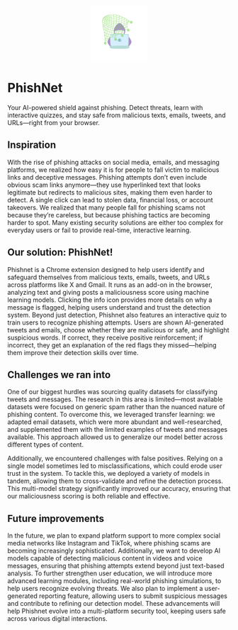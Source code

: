 <p align="center">
    <img src="logo.png" width="25%" alt="Cognitio App">
</p>

# PhishNet
Your AI-powered shield against phishing. Detect threats, learn with interactive quizzes, and stay safe from malicious texts, emails, tweets, and URLs—right from your browser.

## Inspiration
With the rise of phishing attacks on social media, emails, and messaging platforms, we realized how easy it is for people to fall victim to malicious links and deceptive messages. Phishing attempts don’t even include obvious scam links anymore—they use hyperlinked text that looks legitimate but redirects to malicious sites, making them even harder to detect. A single click can lead to stolen data, financial loss, or account takeovers.
We realized that many people fall for phishing scams not because they’re careless, but because phishing tactics are becoming harder to spot. Many existing security solutions are either too complex for everyday users or fail to provide real-time, interactive learning. 

## Our solution: **PhishNet**!
Phishnet is a Chrome extension designed to help users identify and safeguard themselves from malicious texts, emails, tweets, and URLs across platforms like X and Gmail. It runs as an add-on in the browser, analyzing text and giving posts a maliciousness score using machine learning models. Clicking the info icon provides more details on why a message is flagged, helping users understand and trust the detection system.
Beyond just detection, Phishnet also features an interactive quiz to train users to recognize phishing attempts. Users are shown AI-generated tweets and emails, choose whether they are malicious or safe, and highlight suspicious words. If correct, they receive positive reinforcement; if incorrect, they get an explanation of the red flags they missed—helping them improve their detection skills over time.

## Challenges we ran into
One of our biggest hurdles was sourcing quality datasets for classifying tweets and messages. The research in this area is limited—most available datasets were focused on generic spam rather than the nuanced nature of phishing content. To overcome this, we leveraged transfer learning: we adapted email datasets, which were more abundant and well-researched, and supplemented them with the limited examples of tweets and messages available. This approach allowed us to generalize our model better across different types of content.

Additionally, we encountered challenges with false positives. Relying on a single model sometimes led to misclassifications, which could erode user trust in the system. To tackle this, we deployed a variety of models in tandem, allowing them to cross-validate and refine the detection process. This multi-model strategy significantly improved our accuracy, ensuring that our maliciousness scoring is both reliable and effective.

## Future improvements
In the future, we plan to expand platform support to more complex social media networks like Instagram and TikTok, where phishing scams are becoming increasingly sophisticated. Additionally, we want to develop AI models capable of detecting malicious content in videos and voice messages, ensuring that phishing attempts extend beyond just text-based analysis. To further strengthen user education, we will introduce more advanced learning modules, including real-world phishing simulations, to help users recognize evolving threats. We also plan to implement a user-generated reporting feature, allowing users to submit suspicious messages and contribute to refining our detection model. These advancements will help Phishnet evolve into a multi-platform security tool, keeping users safe across various digital interactions.
